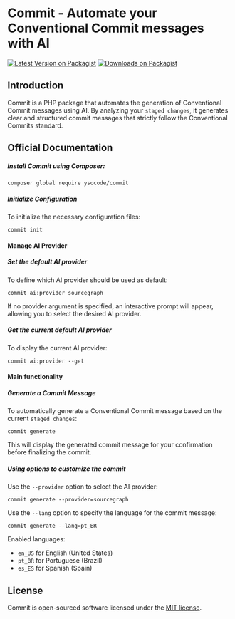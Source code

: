 # Commit - Automate your Conventional Commit messages with AI

[![Latest Version on Packagist](https://img.shields.io/packagist/v/ysocode/commit.svg?style=flat)](https://packagist.org/packages/ysocode/commit)
[![Downloads on Packagist](https://img.shields.io/packagist/dt/ysocode/commit.svg?style=flat)](https://packagist.org/packages/ysocode/commit)

## Introduction

Commit is a PHP package that automates the generation of Conventional Commit messages using AI.
By analyzing your `staged changes`, it generates clear and structured commit messages
that strictly follow the Conventional Commits standard.

## Official Documentation

##### Install Commit using Composer:

```shell
composer global require ysocode/commit
```

##### Initialize Configuration

To initialize the necessary configuration files:

```shell
commit init
```

#### Manage AI Provider

##### Set the default AI provider

To define which AI provider should be used as default:

```shell
commit ai:provider sourcegraph
```

If no provider argument is specified, an interactive prompt will appear, allowing you to select
the desired AI provider.

##### Get the current default AI provider

To display the current AI provider:

```shell
commit ai:provider --get
```

#### Main functionality

##### Generate a Commit Message

To automatically generate a Conventional Commit message based on the current `staged changes`:

```shell
commit generate
```

This will display the generated commit message for your confirmation before finalizing the commit.

##### Using options to customize the commit

Use the `--provider` option to select the AI provider:

```shell
commit generate --provider=sourcegraph
```

Use the `--lang` option to specify the language for the commit message:

```shell
commit generate --lang=pt_BR
```

Enabled languages:

- `en_US` for English (United States)
- `pt_BR` for Portuguese (Brazil)
- `es_ES` for Spanish (Spain)

## License

Commit is open-sourced software licensed under the [MIT license](LICENSE.md).
